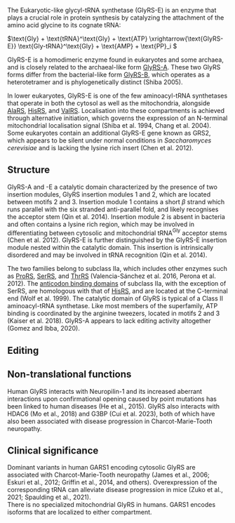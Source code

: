
The Eukaryotic-like glycyl-tRNA synthetase (GlyRS-E) is an enzyme that plays a crucial role in protein synthesis by catalyzing the attachment of the amino acid glycine to its cognate tRNA:




$\text{Gly} + \text{tRNA}^\text{Gly} + \text{ATP} \xrightarrow{\text{GlyRS-E}} \text{Gly-tRNA}^\text{Gly} + \text{AMP} + \text{PP}_i $



GlyRS-E is a homodimeric enzyme found in eukaryotes and some archaea, and is closely related to the archaeal-like form [GlyRS-A](/class2/gly1). These two GlyRS forms differ from the bacterial-like form [GlyRS-B](/class2/gly2), which operates as a heterotetramer and is phylogenetically distinct (Shiba 2005).

In lower eukaryotes, GlyRS-E is one of the few aminoacyl-tRNA synthetases that operate in both the cytosol as well as the mitochondria, alongside [AlaRS](/class2/ala), [HisRS](/class2/his), and [ValRS](/class1/val/).
Localisation into these compartments is achieved through alternative initiation, which governs the expression of an N-terminal mitochondrial localisation signal (Shiba et al. 1994, Chang et al. 2004).
Some eukaryotes contain an additional GlyRS-E gene known as GRS2, which appears to be silent under normal conditions in *Saccharomyces cerevisiae* and is lacking the lysine rich insert (Chen et al. 2012). 




## Structure


GlyRS-A and -E a catalytic domain  characterized by the presence of two insertion modules, GlyRS insertion modules 1 and 2, which are located between motifs 2 and 3. Insertion module 1 contains a short $\beta$ strand which runs parallel with the six stranded anti-parallel fold, and likely recognises the acceptor stem (Qin et al. 2014). Insertion module 2 is absent in bacteria and often contains a lysine rich region, which may be involved in differentiating between cytosolic and mitochondrial tRNA$^\text{Gly}$ acceptor stems (Chen et al. 2012).   GlyRS-E is further distinguished by the GlyRS-E insertion module nested within the catalytic domain. This insertion is intrinsically disordered and may be involved in tRNA recognition (Qin et al. 2014). 


The two families belong to subclass IIa, which includes other enzymes such as [ProRS](/class2/pro1), [SerRS](/class2/ser1), and [ThrRS](/class2/thr) (Valencia-Sánchez et al. 2016, Perona et al. 2012). The [anticodon binding domains](/superfamily/class2/Anticodon_binding_domain_HGPT) of subclass IIa, with the exception of SerRS, are homologous with that of [HisRS](/class2/his), and are located at the C-terminal end (Wolf et al. 1999). The catalytic domain of GlyRS is typical of a Class II aminoacyl-tRNA synthetase. Like most members of the superfamily, ATP binding is coordinated by the arginine tweezers, located in motifs 2 and 3 (Kaiser et al. 2018). GlyRS-A appears to lack editing activity altogether (Gomez and Ibba, 2020). 






## Editing


## Non-translational functions

Human GlyRS interacts with Neuropilin-1 and its increased aberrant interactions upon confirmational opening caused by point mutations has been linked to human diseases (He et al., 2015). GlyRS also interacts with HDAC6 (Mo et al., 2018) and G3BP (Cui et al. 2023), both of which have also been associated with disease progression in Charcot-Marie-Tooth neuropathy. 

## Clinical significance

Dominant variants in human GARS1 encoding cytosolic GlyRS are associated with Charcot-Marie-Tooth neuropathy (James et al., 2006; Eskuri et al., 2012; Griffin et al., 2014, and others). Overexpression of the corresponding tRNA can alleviate disease progression in mice (Zuko et al., 2021; Spaulding et al., 2021).  
There is no specialized mitochondrial GlyRS in humans. GARS1 encodes isoforms that are localized to either compartment.

